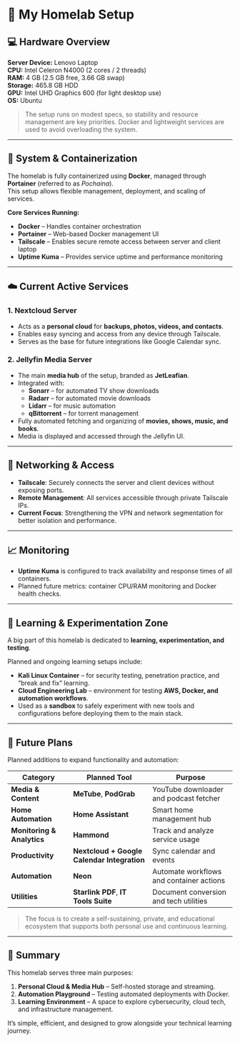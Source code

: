 # 🧠 My Homelab Setup

## 💻 Hardware Overview
**Server Device:** Lenovo Laptop  
**CPU:** Intel Celeron N4000 (2 cores / 2 threads)  
**RAM:** 4 GB (2.5 GB free, 3.66 GB swap)  
**Storage:** 465.8 GB HDD  
**GPU:** Intel UHD Graphics 600 (for light desktop use)  
**OS:** Ubuntu  

> The setup runs on modest specs, so stability and resource management are key priorities. Docker and lightweight services are used to avoid overloading the system.

---

## 🐳 System & Containerization
The homelab is fully containerized using **Docker**, managed through **Portainer** (referred to as *Pochaina*).  
This setup allows flexible management, deployment, and scaling of services.

**Core Services Running:**
- **Docker** – Handles container orchestration  
- **Portainer** – Web-based Docker management UI  
- **Tailscale** – Enables secure remote access between server and client laptop  
- **Uptime Kuma** – Provides service uptime and performance monitoring  

---

## ☁️ Current Active Services

### **1. Nextcloud Server**
- Acts as a **personal cloud** for **backups, photos, videos, and contacts**.  
- Enables easy syncing and access from any device through Tailscale.  
- Serves as the base for future integrations like Google Calendar sync.  

### **2. Jellyfin Media Server**
- The main **media hub** of the setup, branded as **JetLeafian**.  
- Integrated with:  
  - **Sonarr** – for automated TV show downloads  
  - **Radarr** – for automated movie downloads  
  - **Lidarr** – for music automation  
  - **qBittorrent** – for torrent management  
- Fully automated fetching and organizing of **movies, shows, music, and books**.  
- Media is displayed and accessed through the Jellyfin UI.  

---

## 🔗 Networking & Access
- **Tailscale**: Securely connects the server and client devices without exposing ports.  
- **Remote Management**: All services accessible through private Tailscale IPs.  
- **Current Focus**: Strengthening the VPN and network segmentation for better isolation and performance.

---

## 📈 Monitoring
- **Uptime Kuma** is configured to track availability and response times of all containers.  
- Planned future metrics: container CPU/RAM monitoring and Docker health checks.

---

## 🧪 Learning & Experimentation Zone
A big part of this homelab is dedicated to **learning, experimentation, and testing**.

Planned and ongoing learning setups include:
- **Kali Linux Container** – for security testing, penetration practice, and “break and fix” learning.  
- **Cloud Engineering Lab** – environment for testing **AWS, Docker, and automation workflows**.  
- Used as a **sandbox** to safely experiment with new tools and configurations before deploying them to the main stack.

---

## 🔮 Future Plans
Planned additions to expand functionality and automation:

| Category | Planned Tool | Purpose |
|-----------|---------------|----------|
| **Media & Content** | **MeTube**, **PodGrab** | YouTube downloader and podcast fetcher |
| **Home Automation** | **Home Assistant** | Smart home management hub |
| **Monitoring & Analytics** | **Hammond** | Track and analyze service usage |
| **Productivity** | **Nextcloud + Google Calendar Integration** | Sync calendar and events |
| **Automation** | **Neon** | Automate workflows and container actions |
| **Utilities** | **Starlink PDF**, **IT Tools Suite** | Document conversion and tech utilities |

> The focus is to create a self-sustaining, private, and educational ecosystem that supports both personal use and continuous learning.

---

## 🧩 Summary
This homelab serves three main purposes:
1. **Personal Cloud & Media Hub** – Self-hosted storage and streaming.  
2. **Automation Playground** – Testing automated deployments with Docker.  
3. **Learning Environment** – A space to explore cybersecurity, cloud tech, and infrastructure management.  

It’s simple, efficient, and designed to grow alongside your technical learning journey.
